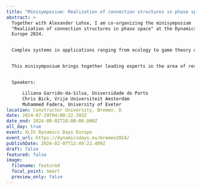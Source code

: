 ```yaml
---
title: "Minisymposium: Realization of connection structures in phase space"
abstract: >
  Together with Alexander Lohse, I am co-organizing the minisymposium
  "Realization of connection structures in phase space" at the Dynamics Days
  Europe 2024.


  Complex systems in applications ranging from ecology to game theory display dynamic transitions between different (quasi-)invariant states. A well-known example are fluctuations of species abundancies in ecosystems. When more than two such states are present, not all transitions are necessarily possible and intriguing patterns may emerge in the connection structure. These transitions can be modeled e.g. as heteroclinic or excitable connections between (quasi-)invariant sets. Recent years have seen remarkable developments when it comes to realizing specific transition structures—given by a directed graph—as dynamical structures in the phase space of an ODE system. Oftentimes, additional restrictions are to be met: for instance, additional dynamical properties such as robustness or stability might be desirable for the connection structure. On the other hand, the class of vector fields in which the design takes place can be restricted for example by underlying symmetries or coupling structure.


  This minisymposium brings together leading experts in the area of restricted design to discuss recent advances and to uncover potential future paths.


  Speakers:

      Liliana Garrido-da-Silva, Universidade do Porto
      Chris Bick, Vrije Universiteit Amsterdam
      Muhammed Fadera, University of Exeter
location: Constructor University, Bremen, D
date: 2024-07-29T04:00:22.393Z
date_end: 2024-08-02T18:00:00.000Z
all_day: true
event: XLIV Dynamics Days Europe
event_url: https://dynamicsdays.eu/bremen2024/
publishDate: 2024-02-07T12:49:22.409Z
draft: false
featured: false
image:
  filename: featured
  focal_point: Smart
  preview_only: false
---
```

